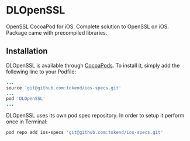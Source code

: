 
# DLOpenSSL

OpenSSL CocoaPod for iOS. Complete solution to OpenSSL on iOS. Package came with precompiled libraries.

## Installation

DLOpenSSL is available through [CocoaPods](http://cocoapods.org). To install
it, simply add the following line to your Podfile:

```ruby
...
source 'git@github.com:tokend/ios-specs.git'
...
pod 'DLOpenSSL'
...
```

DLOpenSSL uses its own pod spec repository. In order to setup it perform once in Terminal:

```ruby
pod repo add ios-specs 'git@github.com:tokend/ios-specs.git'
```